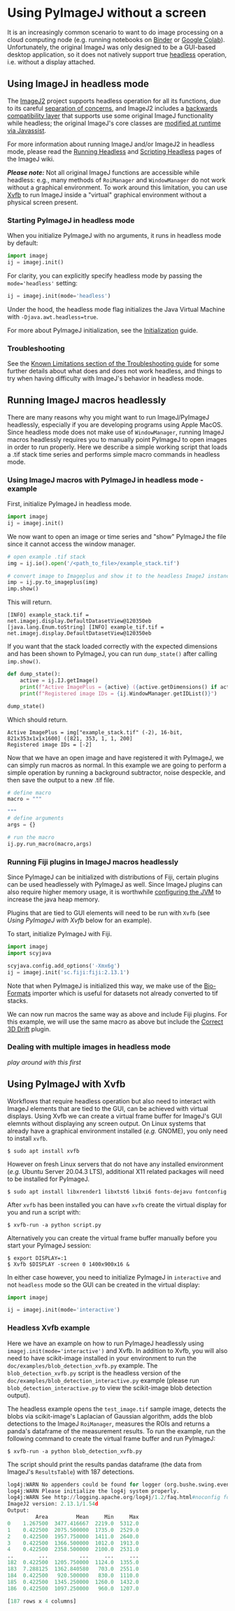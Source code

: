 # Using PyImageJ without a screen

It is an increasingly common scenario to want to do image processing on a cloud
computing node (e.g. running notebooks on [Binder](https://mybinder.org/) or
[Google Colab](https://colab.research.google.com)). Unfortunately, the
original ImageJ was only designed to be a GUI-based desktop application, so it
does not natively support true
[headless](https://en.wikipedia.org/wiki/Headless_computer) operation, i.e.
without a display attached.

## Using ImageJ in headless mode

The [ImageJ2](https://imagej.net/software/imagej2) project
supports headless operation for all its functions, due to its careful
[separation of concerns](https://imagej.net/develop/architecture#modularity),
and ImageJ2 includes a
[backwards compatibility layer](https://imagej.net/libs/imagej-legacy)
that supports use some original ImageJ functionality while headless;
the original ImageJ's core classes are
[modified at runtime via Javassist](https://github.com/imagej/ij1-patcher).

For more information about running ImageJ and/or ImageJ2 in headless mode,
please read the [Running Headless](https://imagej.net/learn/headless) and
[Scripting Headless](https://imagej.net/scripting/headless) pages of the
ImageJ wiki.

***Please note:*** Not all original ImageJ functions are accessible while
headless: e.g., many methods of `RoiManager` and `WindowManager` do not work
without a graphical environment. To work around this limitation, you can use
[Xvfb](#using-pyimagej-with-xvfb) to run ImageJ inside a "virtual" graphical environment without a
physical screen present.

### Starting PyImageJ in headless mode

When you initialize PyImageJ with no arguments,
it runs in headless mode by default:

```python
import imagej
ij = imagej.init()
```

For clarity, you can explicitly specify headless mode
by passing the `mode='headless'` setting:

```python
ij = imagej.init(mode='headless')
```

Under the hood, the headless mode flag initializes the
Java Virtual Machine with `-Djava.awt.headless=true`.

For more about PyImageJ initialization, see the
[Initialization](Initialization) guide.

### Troubleshooting

See the
[Known Limitations section of the Troubleshooting guide](Troubleshooting.md#known-limitations)
for some further details about what does and does not work headless, and
things to try when having difficulty with ImageJ's behavior in headless mode.

## Running ImageJ macros headlessly 

There are many reasons why you might want to run ImageJ/PyImageJ headlessly, especially if you are developing programs using Apple MacOS. Since headless mode does not make use of `WindowManager`, running ImageJ macros headlessly requires you to manually point PyImageJ to open images in order to run properly. Here we describe a simple working script that loads a .tif stack time series and performs simple macro commands in headless mode.

### **Using ImageJ macros with PyImageJ in headless mode - example**

First, initialize PyImageJ in headless mode.

```python
import imagej
ij = imagej.init()
```

We now want to open an image or time series and "show" PyImageJ the file since it cannot access the window manager. 

```python
# open example .tif stack
img = ij.io().open('/<path_to_file>/example_stack.tif')

# convert image to Imageplus and show it to the headless ImageJ instance
imp = ij.py.to_imageplus(img)
imp.show()
```

This will return.

```
[INFO] example_stack.tif = net.imagej.display.DefaultDatasetView@120350eb
[java.lang.Enum.toString] [INFO] example_tif.tif = net.imagej.display.DefaultDatasetView@120350eb
```

If you want that the stack loaded correctly with the expected dimensions and has been shown to PyImageJ, you can run `dump_state()` after calling `imp.show()`.

```python
def dump_state():
    active = ij.IJ.getImage()
    print(f"Active ImagePlus = {active} ({active.getDimensions() if active else 'N/A'}")
    print(f"Registered image IDs = {ij.WindowManager.getIDList()}")

dump_state()
```

Which should return.

```
Active ImagePlus = img["example_stack.tif" (-2), 16-bit, 821x353x1x1x1600] ([821, 353, 1, 1, 200]
Registered image IDs = [-2]
```

Now that we have an open image and have registered it with PyImageJ, we can simply run macros as normal. In this example we are going to perform a simple operation by running a background subtractor, noise despeckle, and then save the output to a new .tif file.

```python
# define macro
macro = """

"""
# define arguments
args = {}

# run the macro
ij.py.run_macro(macro,args)
```

### **Running Fiji plugins in ImageJ macros headlessly**

Since PyImageJ can be initialized with distributions of Fiji, certain plugins can be used headlessely with PyImageJ as well. Since ImageJ plugins can also require higher memory usage, it is worthwhile [configuring the JVM](https://pyimagej.readthedocs.io/en/latest/Initialization.html#configuring-the-jvm) to increase the java heap memory. 

Plugins that are tied to GUI elements will need to be run with `Xvfb` (see _Using PyImageJ with Xvfb_ below for an example). 

To start, initialize PyImageJ with Fiji.

```python
import imagej
import scyjava

scyjava.config.add_options('-Xmx6g')
ij = imagej.init('sc.fiji:fiji:2.13.1')
```

Note that when PyImageJ is initialized this way, we make use of the [Bio-Formats](https://imagej.net/formats/bio-formats) importer which is useful for datasets not already converted to tif stacks.

We can now run macros the same way as above and include Fiji plugins. For this example, we will use the same macro as above but include the [Correct 3D Drift](https://imagej.net/plugins/correct-3d-drift) plugin.

### **Dealing with multiple images in headless mode**

_play around with this first_

## Using PyImageJ with Xvfb

Workflows that require headless operation but also need to interact with ImageJ elements that are tied to the GUI, can be achieved with virtual displays. Using Xvfb we can create a virtual frame buffer for ImageJ's GUI elemnts without displaying any screen output. On Linux systems that already have a graphical environment installed (_e.g._ GNOME), you only need to install `xvfb`.

```console
$ sudo apt install xvfb
```

However on fresh Linux servers that do not have any installed environment (_e.g._ Ubuntu Server 20.04.3 LTS), additional X11 related packages will need to be installed for PyImageJ.

```console
$ sudo apt install libxrender1 libxtst6 libxi6 fonts-dejavu fontconfig
```

After `xvfb` has been installed you can have `xvfb` create the virtual display for you and run a script with:

```console
$ xvfb-run -a python script.py
```

Alternatively you can create the virtual frame buffer manually before you start your PyImageJ session:

```console
$ export DISPLAY=:1
$ Xvfb $DISPLAY -screen 0 1400x900x16 &
```

In either case however, you need to initialize PyImageJ in `interactive` and not `headless` mode so the GUI can be created in the virtual display:

```python
import imagej

ij = imagej.init(mode='interactive')
```

### **Headless Xvfb example**

Here we have an example on how to run PyImageJ headlessly using `imagej.init(mode='interactive')` and Xvfb. In addition to Xvfb, you will also need to have scikit-image installed in your environment to run the `doc/examples/blob_detection_xvfb.py` example. The `blob_detection_xvfb.py` script is the headless version of the `doc/examples/blob_detection_interactive.py` example (please run `blob_detection_interactive.py` to view the scikit-image blob detection output).

The headless example opens the `test_image.tif` sample image, detects the blobs via scikit-image's Laplacian of Gaussian algorithm, adds the blob detections to the ImageJ `RoiManager`, measures the ROIs and returns a panda's dataframe of the measurement results. To run the example, run the following command to create the virtual frame buffer and run PyImageJ:

```console
$ xvfb-run -a python blob_detection_xvfb.py
```

The script should print the results pandas dataframe (the data from ImageJ's `ResultsTable`) with 187 detections.

```python
log4j:WARN No appenders could be found for logger (org.bushe.swing.event.EventService).
log4j:WARN Please initialize the log4j system properly.
log4j:WARN See http://logging.apache.org/log4j/1.2/faq.html#noconfig for more info.
ImageJ2 version: 2.13.1/1.54d
Output:
         Area         Mean     Min     Max
0    1.267500  3477.416667  2219.0  5312.0
1    0.422500  2075.500000  1735.0  2529.0
2    0.422500  1957.750000  1411.0  2640.0
3    0.422500  1366.500000  1012.0  1913.0
4    0.422500  2358.500000  2100.0  2531.0
..        ...          ...     ...     ...
182  0.422500  1205.750000  1124.0  1355.0
183  7.288125  1362.840580   703.0  2551.0
184  0.422500   920.500000   830.0  1110.0
185  0.422500  1345.250000  1260.0  1432.0
186  0.422500  1097.250000   960.0  1207.0

[187 rows x 4 columns]
```
